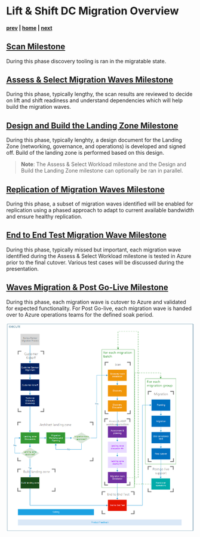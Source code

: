 # Lift & Shift DC Migration Overview

#### [prev](./welcome.md) | [home](./welcome.md)  | [next](./scan.md)

## [**Scan Milestone**](./scan.md)
During this phase discovery tooling is ran in the migratable state. 

## [**Assess & Select Migration Waves Milestone**](./assess.md) 
During this phase, typically lengthy, the scan results are reviewed to decide on lift and shift readiness and understand dependencies which will help build the migration waves.

## [**Design and Build the Landing Zone Milestone**](./landingzone.md) 
During this phase, typically lenghty, a design document for the Landing Zone (networking, governance, and operations) is developed and signed off. Build of the landing zone is 
performed based on this design.

>**Note**: The Assess & Select Workload milestone and the Design and Build the Landing Zone milestone can optionally be ran in parallel. 

## [**Replication of Migration Waves Milestone**](./replication.md) 
During this phase, a subset of migration waves identified will be enabled for replication using a phased approach to adapt to current available bandwidth and ensure healthy replication. 

## [**End to End Test Migration Wave Milestone**](./testing.md) 
During this phase, typically missed but important, each migration wave identified during the Assess & Select Workload milestone is tested in Azure prior to the final cutover. Various test cases will be discussed during the presentation.

## [**Waves Migration & Post Go-Live Milestone**](./migration.md) 
During this phase, each migration wave is cutover to Azure and validated for expected functionality. For Post Go-live, each migration wave is handed over to Azure operations teams for the defined soak period. 

![Concept Diagram](https://github.com/Azure/fta-liftandshift-dcmigration/blob/main/png/LiftandShift-dcmigration-workflow.PNG)

